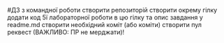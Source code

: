 #ДЗ з командної роботи
створити репозиторій
створити окрему гілку
додати код 5ї лабораторної роботи в цю гілку та опис завдання у  readme.md 
створити необхідний коміт (або коміти)
створити пул реквест (ВАЖЛИВО: ПР не мерджати)!
